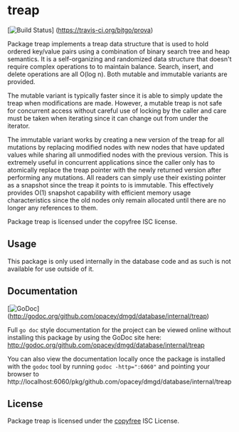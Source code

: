 treap
=====

[![Build Status](https://travis-ci.org/bitgo/prova.png?branch=master)]
(https://travis-ci.org/bitgo/prova)

Package treap implements a treap data structure that is used to hold ordered
key/value pairs using a combination of binary search tree and heap semantics.
It is a self-organizing and randomized data structure that doesn't require
complex operations to to maintain balance.  Search, insert, and delete
operations are all O(log n).  Both mutable and immutable variants are provided.

The mutable variant is typically faster since it is able to simply update the
treap when modifications are made.  However, a mutable treap is not safe for
concurrent access without careful use of locking by the caller and care must be
taken when iterating since it can change out from under the iterator.

The immutable variant works by creating a new version of the treap for all
mutations by replacing modified nodes with new nodes that have updated values
while sharing all unmodified nodes with the previous version.  This is extremely
useful in concurrent applications since the caller only has to atomically
replace the treap pointer with the newly returned version after performing any
mutations.  All readers can simply use their existing pointer as a snapshot
since the treap it points to is immutable.  This effectively provides O(1)
snapshot capability with efficient memory usage characteristics since the old
nodes only remain allocated until there are no longer any references to them.

Package treap is licensed under the copyfree ISC license.

## Usage

This package is only used internally in the database code and as such is not
available for use outside of it.

## Documentation

[![GoDoc](https://godoc.org/github.com/opacey/dmgd/database/internal/treap?status.png)]
(http://godoc.org/github.com/opacey/dmgd/database/internal/treap)

Full `go doc` style documentation for the project can be viewed online without
installing this package by using the GoDoc site here:
http://godoc.org/github.com/opacey/dmgd/database/internal/treap

You can also view the documentation locally once the package is installed with
the `godoc` tool by running `godoc -http=":6060"` and pointing your browser to
http://localhost:6060/pkg/github.com/opacey/dmgd/database/internal/treap

## License

Package treap is licensed under the [copyfree](http://copyfree.org) ISC
License.
